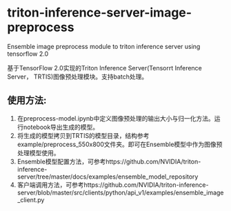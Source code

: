 # triton-inference-server-image-preprocess
Ensemble image preprocess module to triton inference server using tensorflow 2.0

基于TensorFlow 2.0实现的Triton Inference Server(Tensorrt Inference Server， TRTIS)图像预处理模块。支持batch处理。

## 使用方法:
1. 在preprocess-model.ipynb中定义图像预处理的输出大小与归一化方法。运行notebook导出生成的模型。
2. 将生成的模型拷贝到TRTIS的模型目录，结构参考example/preprocess_550x800文件夹。即可在Ensemble模型中作为图像预处理模型使用。
3. Ensemble模型配置方法，可参考https://github.com/NVIDIA/triton-inference-server/tree/master/docs/examples/ensemble_model_repository
4. 客户端调用方法，可参考https://github.com/NVIDIA/triton-inference-server/blob/master/src/clients/python/api_v1/examples/ensemble_image_client.py
